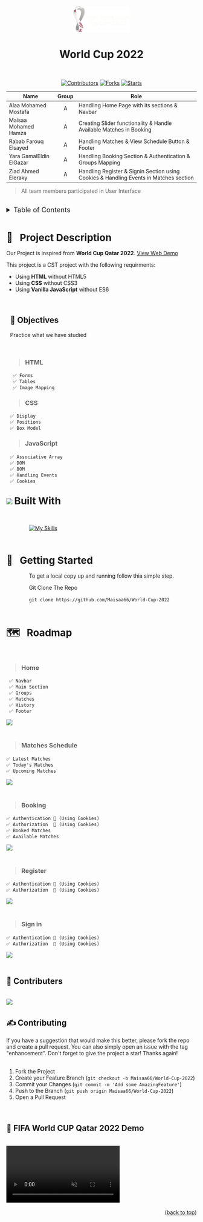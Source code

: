 <div align="center" id="logo"><img src="Images/logo.png" width="150px"/>
<div>
<h1><b>World Cup 2022</b></h1>

</div>
<br>
</div>

<div align="center">

[![Contributors][contributors-shield]][contributors-url]
[![Forks][forks-shield]][forks-url]
[![Starts][stars-shield]][stars-url]

</div>

| Name | Group | Role |
| ----------- | :-----------: | -------- |
| Alaa Mohamed Mostafa | A | Handling Home Page with its sections & Navbar |
| Maisaa Mohamed Hamza     | A | Creating Slider functionality & Handle Available Matches in Booking |
| Rabab Farouq Elsayed | A | Handling Matches & View Schedule Button & Footer |
| Yara GamalEldin ElGazar       | A | Handling Booking Section & Authentication & Groups Mapping |
| Ziad Ahmed Eleraky  | A | Handling Register & Signin Section using Cookies & Handling Events in Matches section |

> All team members participated in User Interface 

<br>

<!-- TABLE OF CONTENTS -->

<details>
  <summary style="font-size:18px"> Table of Contents</summary> 
  <ol>
    <li>
      <a href="#about-the-project">About The Project</a>
    </li>
    <li><a href="#built-with">Built With</a></li>
    <li>
      <a href="#getting-started">Getting Started</a>
    </li>
    <li><a href="#roadmap">Roadmap</a></li>
    <li><a href="#contributers">Contributers</a></li>
    <li><a href="#Contributing">Contributing</a></li>
    <li><a href="#Demo">Demo</a></li>
  </ol>
</details>

<br>

<!-- Project Description -->
<div id="about-the-project">
<!-- <img src="Images/research.png" width="30px"> -->

## <b style="list-style-type: upper-roman;font-size:26px; ">📖  &nbsp; Project Description</b>

<p>

Our Project is inspired from <b>World Cup Qatar 2022</b>. <a href="#Demo">View Web Demo</a>
<br>

This project is a CST project with the following requirments:

<ul>
<li>Using <b>HTML</b> without HTML5</li>
<li>Using <b>CSS</b> without CSS3</li>
<li>Using <b>Vanilla JavaScript</b> without ES6</li>
</ul>
</p>

<div style="margin-left:10px">

<br>

## 🎯 <b>Objectives</b>

Practice what we have studied

<br>

> ### HTML

     ✅ Forms
     ✅ Tables
     ✅ Image Mapping

> ### CSS

    ✅ Display
    ✅ Positions
    ✅ Box Model

> ### JavaScript

    ✅ Associative Array
    ✅ DOM
    ✅ BOM
    ✅ Handling Events
    ✅ Cookies

</div>
</div>

## <img id="built-with" src="https://kadkamtech.ca/wp-content/uploads/2017/10/mission.gif" width="40"> <b style="font-size:26px; "> Built With</b>

<br>

<div  style="padding-left:60px;" >

[![My Skills](https://skillicons.dev/icons?i=js,html,css)](https://skillicons.dev)

</div>

<div id="getting-started">
<!-- <img src="Images/start-up.png" width="30"> -->
<br>
  
## <b style="list-style-type: upper-roman;font-size:26px; ">🚀 &nbsp; Getting Started</b>

<div style="margin-left:60px">
<p>To get a local copy up and running follow thia simple step.</p>
<p>
Git Clone The Repo

`git clone https://github.com/Maisaa66/World-Cup-2022`

</p>
</div>
</div>

<br>
<div id="roadmap" >
<!-- <img src="Images/steps.png" width="30"> -->

## <b style="list-style-type: upper-roman;font-size:26px; ">🗺 &nbsp; Roadmap</b>

</div>

<br>

> ### Home

     ✅ Navbar
     ✅ Main Section
     ✅ Groups
     ✅ Matches
     ✅ History
     ✅ Footer

<div><img src="Videos/Home.gif"/></div>

<br>

> ### Matches Schedule

    ✅ Latest Matches
    ✅ Today's Matches
    ✅ Upcoming Matches

<div><img src="Videos/Matches.gif"/></div>

<br>

> ### Booking

    ✅ Authentication 🔑 (Using Cookies)
    ✅ Authorization  🔑 (Using Cookies)
    ✅ Booked Matches
    ✅ Available Matches

<div><img src="Videos/Booking.gif"/></div>

<br>

> ### Register

    ✅ Authentication 🔑 (Using Cookies)
    ✅ Authorization  🔑 (Using Cookies)

<div><img src="Videos/Register.gif"/></div>

<br>

> ### Sign in

    ✅ Authentication 🔑 (Using Cookies)
    ✅ Authorization  🔑 (Using Cookies)

<div><img src="Videos/Sign in.gif"/></div>

<br>

<span id="contributers" ></span>

## 🤝 Contributers

<br>
<a href="https://github.com/Maisaa66/World-Cup-2022/graphs/contributors">
  <img src="https://contrib.rocks/image?repo=Maisaa66/World-Cup-2022" />
</a>

<br>

<span id="Contributing" ></span>

## ✍ Contributing


If you have a suggestion that would make this better, please fork the repo and create a pull request. You can also simply open an issue with the tag "enhancement".
Don't forget to give the project a star! Thanks again!
<br>
<br>

1. Fork the Project
2. Create your Feature Branch (`git checkout -b Maisaa66/World-Cup-2022`)
3. Commit your Changes (`git commit -m 'Add some AmazingFeature'`)
4. Push to the Branch (`git push origin Maisaa66/World-Cup-2022`)
5. Open a Pull Request

<br>

## 🎥 FIFA World CUP Qatar 2022 Demo

<br>

<div id="Demo"><video controls src="https://user-images.githubusercontent.com/61458323/206560156-34528fa2-38dd-434e-b604-a51f601059c9.mp4" muted="true"></video></div>



<p align="right">(<a href="#logo">back to top</a>)</p>

[contributors-shield]: https://img.shields.io/github/contributors/Maisaa66/World-Cup-2022?style=for-the-badge
[contributors-url]: https://github.com/Maisaa66/World-Cup-2022/graphs/contributors
[forks-shield]: https://img.shields.io/github/forks/Maisaa66/World-Cup-2022?style=for-the-badge
[forks-url]: https://github.com/Maisaa66/World-Cup-2022/network/members
[stars-shield]: https://img.shields.io/github/stars/Maisaa66/World-Cup-2022?style=for-the-badge
[stars-url]: https://github.com/Maisaa66/World-Cup-2022/stargazers
